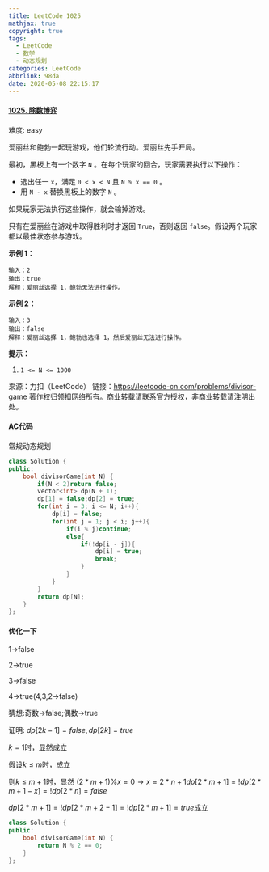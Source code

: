 ```yaml
---
title: LeetCode 1025
mathjax: true
copyright: true
tags:
  - LeetCode
  - 数学
  - 动态规划
categories: LeetCode
abbrlink: 98da
date: 2020-05-08 22:15:17
---
```


#### [1025. 除数博弈](https://leetcode-cn.com/problems/divisor-game/)

难度:  easy

爱丽丝和鲍勃一起玩游戏，他们轮流行动。爱丽丝先手开局。

最初，黑板上有一个数字 `N` 。在每个玩家的回合，玩家需要执行以下操作：

- 选出任一 `x`，满足 `0 < x < N` 且 `N % x == 0` 。
- 用 `N - x` 替换黑板上的数字 `N` 。

如果玩家无法执行这些操作，就会输掉游戏。

只有在爱丽丝在游戏中取得胜利时才返回 `True`，否则返回 `false`。假设两个玩家都以最佳状态参与游戏。

**示例 1：**

```
输入：2
输出：true
解释：爱丽丝选择 1，鲍勃无法进行操作。
```

<!--more-->

**示例 2：**

```
输入：3
输出：false
解释：爱丽丝选择 1，鲍勃也选择 1，然后爱丽丝无法进行操作。
```

**提示：**

1. `1 <= N <= 1000`

来源：力扣（LeetCode）
链接：https://leetcode-cn.com/problems/divisor-game
著作权归领扣网络所有。商业转载请联系官方授权，非商业转载请注明出处。

#### AC代码

常规动态规划

```c++
class Solution {
public:
    bool divisorGame(int N) {
        if(N < 2)return false;
        vector<int> dp(N + 1);
        dp[1] = false;dp[2] = true;
        for(int i = 3; i <= N; i++){
            dp[i] = false;
            for(int j = 1; j < i; j++){
                if(i % j)continue;
                else{
                    if(!dp[i - j]){
                        dp[i] = true;
                        break;
                    }
                }
            }
        }
        return dp[N];
    }
};
```

#### 优化一下

1->false

2->true

3->false

4->true(4,3,2->false)

猜想:奇数->false;偶数->true

证明: $dp[2k-1] = false, dp[2k] = true$

$k = 1$时，显然成立

假设$k \leq m$时，成立

则$k\leq m + 1$时，显然  $(2*m+1) \% x = 0 \rightarrow x = 2*n + 1$$dp[2*m+ 1] = !dp[2*m +1 - x] = !dp[2 * n] = false$

$dp[2*m + 1] = !dp[2*m + 2 - 1] = !dp[2*m + 1] = true$成立

```c++
class Solution {
public:
    bool divisorGame(int N) {
        return N % 2 == 0;
    }
};
```
